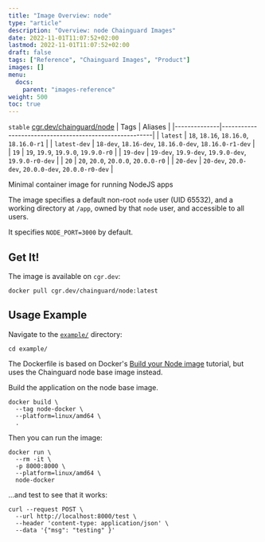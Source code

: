 ```yaml
---
title: "Image Overview: node"
type: "article"
description: "Overview: node Chainguard Images"
date: 2022-11-01T11:07:52+02:00
lastmod: 2022-11-01T11:07:52+02:00
draft: false
tags: ["Reference", "Chainguard Images", "Product"]
images: []
menu:
  docs:
    parent: "images-reference"
weight: 500
toc: true
---
```


`stable` [cgr.dev/chainguard/node](https://github.com/chainguard-images/images/tree/main/images/node)
| Tags         | Aliases                                                |
|--------------|--------------------------------------------------------|
| `latest`     | `18`, `18.16`, `18.16.0`, `18.16.0-r1`                 |
| `latest-dev` | `18-dev`, `18.16-dev`, `18.16.0-dev`, `18.16.0-r1-dev` |
| `19`         | `19`, `19.9`, `19.9.0`, `19.9.0-r0`                    |
| `19-dev`     | `19-dev`, `19.9-dev`, `19.9.0-dev`, `19.9.0-r0-dev`    |
| `20`         | `20`, `20.0`, `20.0.0`, `20.0.0-r0`                    |
| `20-dev`     | `20-dev`, `20.0-dev`, `20.0.0-dev`, `20.0.0-r0-dev`    |



Minimal container image for running NodeJS apps

The image specifies a default non-root `node` user (UID 65532), and a working directory at `/app`, owned by that `node` user, and accessible to all users.

It specifies `NODE_PORT=3000` by default.

## Get It!

The image is available on `cgr.dev`:

```
docker pull cgr.dev/chainguard/node:latest
```

## Usage Example

Navigate to the [`example/`](./example/) directory:

```
cd example/
```

The Dockerfile is based on Docker's [Build your Node image](https://docs.docker.com/language/nodejs/build-images/) tutorial, but uses the Chainguard node base image instead.

Build the application on the node base image.

```
docker build \
  --tag node-docker \
  --platform=linux/amd64 \
  .
```

Then you can run the image:

```
docker run \
  --rm -it \
  -p 8000:8000 \
  --platform=linux/amd64 \
  node-docker
```

...and test to see that it works:

```
curl --request POST \
  --url http://localhost:8000/test \
  --header 'content-type: application/json' \
  --data '{"msg": "testing" }'
```

